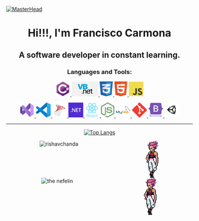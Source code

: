 [![MasterHead](https://img.itch.zone/aW1nLzEzNTQ4OTc5LmdpZg==/original/mU2LrB.gif)](https://www.francisco-dev.cl/)


<h1 align="center">Hi!!!, I'm Francisco Carmona</h1>
<h2 align="center">A software developer in constant learning.</h2>
<h3 align="center">Languages and Tools:</h3>

<div align="center">
<a href="https://visualstudio.microsoft.com/es/vs/" target="_blank"> <img src="assets/l-csharp.svg" alt="C#" height="40px"/> </a>
<a href="https://visualstudio.microsoft.com/es/vs/" target="_blank"> <img src="assets/l-vbdot.png" alt="Visual Basic" height="40px"/> </a>
<a href="https://www.w3schools.com/" target="_blank"> <img src="assets/l-css.png" alt="CSS" height="40px"/> </a>
<a href="https://www.w3schools.com/" target="_blank"> <img src="assets/l-html.png" alt="HTML" height="40px"/> </a>
<a href="https://www.w3schools.com/" target="_blank"> <img src="assets/l-javascript.svg" alt="JS" height="40px"/> </a>

<a href="https://visualstudio.microsoft.com/es/vs/" target="_blank"> <img src="assets/t-vs-studio.svg" alt="Visual Studio" height="40px"/> </a>
<a href="https://code.visualstudio.com/" target="_blank"> <img src="assets/t-vs-code.png" alt="VS Code" height="40px"/> </a>
<a href="https://www.microsoft.com/es-es/sql-server/sql-server-downloads" target="_blank"> <img src="assets/t-sql-server.png" alt="SQL Server" height="40px"/> </a>
<a href="https://code.visualstudio.com/" target="_blank"> <img src="assets/t-dotnet.svg" alt="dot NET" height="40px"/> </a>
<a href="https://reactjs.org/" target="_blank"> <img src="assets/t-react.svg" alt="React" height="40px"/> </a>
<a href="https://nodejs.org/es/" target="_blank"> <img src="assets/t-node.png" alt="Node" height="40px"/> </a>
<a href="https://www.mysql.com/" target="_blank"> <img src="assets/t-mysql.svg" alt="MySql" height="40px"/> </a>
<a href="https://git-scm.com/" target="_blank"> <img src="assets/t-git.svg" alt="Git" height="40px"/> </a>
<a href="https://getbootstrap.com/" target="_blank"> <img src="assets/t-bootstrap.svg" alt="Bootstrap" height="40px"/> </a>
<a href="https://unity.com/" target="_blank"> <img src="assets/t-unity.png" alt="Unity" height="40px"/> </a>
<div>

<hr/>
  
<div style="display:inline; width:100%">

[![Top Langs](https://github-readme-stats.vercel.app/api/top-langs/?username=TheNefelin&layout=compact&text_color=daf7dc&bg_color=151515)](https://github.com/devSouvik/github-readme-stats)

</div>


<div style="display: flex; justify-content: space-around; width: 100%">
<img src="https://github-readme-stats.vercel.app/api/top-langs/?username=TheNefelin&layout=compact&text_color=daf7dc&bg_color=151515" alt="rishavchanda" />
<img src="assets/a-hizoka.png" alt="hizoka" height="100px"/>
</div>

<div style="display: flex; justify-content: space-around; width: 100%;">
  <img src="https://github-readme-stats.vercel.app/api/top-langs/?username=TheNefelin&layout=compact&text_color=daf7dc&bg_color=151515" alt="the nefelin" />
  <img src="assets/a-hizoka.png" alt="hizoka" height="100px"/>
</div>